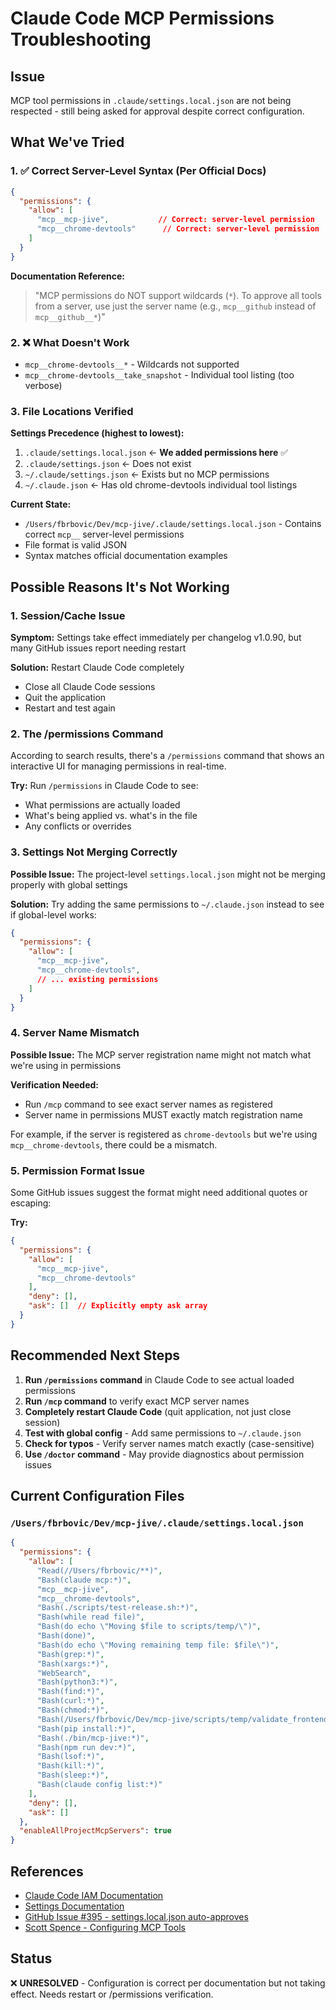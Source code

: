 # Claude Code MCP Permissions Troubleshooting

## Issue
MCP tool permissions in `.claude/settings.local.json` are not being respected - still being asked for approval despite correct configuration.

## What We've Tried

### 1. ✅ Correct Server-Level Syntax (Per Official Docs)
```json
{
  "permissions": {
    "allow": [
      "mcp__mcp-jive",           // Correct: server-level permission
      "mcp__chrome-devtools"      // Correct: server-level permission
    ]
  }
}
```

**Documentation Reference:**
> "MCP permissions do NOT support wildcards (`*`). To approve all tools from a server, use just the server name (e.g., `mcp__github` instead of `mcp__github__*`)"

### 2. ❌ What Doesn't Work
- `mcp__chrome-devtools__*` - Wildcards not supported
- `mcp__chrome-devtools__take_snapshot` - Individual tool listing (too verbose)

### 3. File Locations Verified

**Settings Precedence (highest to lowest):**
1. `.claude/settings.local.json` ← **We added permissions here** ✅
2. `.claude/settings.json` ← Does not exist
3. `~/.claude/settings.json` ← Exists but no MCP permissions
4. `~/.claude.json` ← Has old chrome-devtools individual tool listings

**Current State:**
- `/Users/fbrbovic/Dev/mcp-jive/.claude/settings.local.json` - Contains correct `mcp__` server-level permissions
- File format is valid JSON
- Syntax matches official documentation examples

## Possible Reasons It's Not Working

### 1. Session/Cache Issue
**Symptom:** Settings take effect immediately per changelog v1.0.90, but many GitHub issues report needing restart

**Solution:** Restart Claude Code completely
- Close all Claude Code sessions
- Quit the application
- Restart and test again

### 2. The /permissions Command
According to search results, there's a `/permissions` command that shows an interactive UI for managing permissions in real-time.

**Try:** Run `/permissions` in Claude Code to see:
- What permissions are actually loaded
- What's being applied vs. what's in the file
- Any conflicts or overrides

### 3. Settings Not Merging Correctly
**Possible Issue:** The project-level `settings.local.json` might not be merging properly with global settings

**Solution:** Try adding the same permissions to `~/.claude.json` instead to see if global-level works:

```json
{
  "permissions": {
    "allow": [
      "mcp__mcp-jive",
      "mcp__chrome-devtools",
      // ... existing permissions
    ]
  }
}
```

### 4. Server Name Mismatch
**Possible Issue:** The MCP server registration name might not match what we're using in permissions

**Verification Needed:**
- Run `/mcp` command to see exact server names as registered
- Server name in permissions MUST exactly match registration name

For example, if the server is registered as `chrome-devtools` but we're using `mcp__chrome-devtools`, there could be a mismatch.

### 5. Permission Format Issue
Some GitHub issues suggest the format might need additional quotes or escaping:

**Try:**
```json
{
  "permissions": {
    "allow": [
      "mcp__mcp-jive",
      "mcp__chrome-devtools"
    ],
    "deny": [],
    "ask": []  // Explicitly empty ask array
  }
}
```

## Recommended Next Steps

1. **Run `/permissions` command** in Claude Code to see actual loaded permissions
2. **Run `/mcp` command** to verify exact MCP server names
3. **Completely restart Claude Code** (quit application, not just close session)
4. **Test with global config** - Add same permissions to `~/.claude.json`
5. **Check for typos** - Verify server names match exactly (case-sensitive)
6. **Use `/doctor` command** - May provide diagnostics about permission issues

## Current Configuration Files

### `/Users/fbrbovic/Dev/mcp-jive/.claude/settings.local.json`
```json
{
  "permissions": {
    "allow": [
      "Read(//Users/fbrbovic/**)",
      "Bash(claude mcp:*)",
      "mcp__mcp-jive",
      "mcp__chrome-devtools",
      "Bash(./scripts/test-release.sh:*)",
      "Bash(while read file)",
      "Bash(do echo \"Moving $file to scripts/temp/\")",
      "Bash(done)",
      "Bash(do echo \"Moving remaining temp file: $file\")",
      "Bash(grep:*)",
      "Bash(xargs:*)",
      "WebSearch",
      "Bash(python3:*)",
      "Bash(find:*)",
      "Bash(curl:*)",
      "Bash(chmod:*)",
      "Bash(/Users/fbrbovic/Dev/mcp-jive/scripts/temp/validate_frontend_components.sh:*)",
      "Bash(pip install:*)",
      "Bash(./bin/mcp-jive:*)",
      "Bash(npm run dev:*)",
      "Bash(lsof:*)",
      "Bash(kill:*)",
      "Bash(sleep:*)",
      "Bash(claude config list:*)"
    ],
    "deny": [],
    "ask": []
  },
  "enableAllProjectMcpServers": true
}
```

## References

- [Claude Code IAM Documentation](https://docs.claude.com/en/docs/claude-code/iam.md)
- [Settings Documentation](https://docs.claude.com/en/docs/claude-code/settings.md)
- [GitHub Issue #395 - settings.local.json auto-approves](https://github.com/ruvnet/claude-flow/issues/395)
- [Scott Spence - Configuring MCP Tools](https://scottspence.com/posts/configuring-mcp-tools-in-claude-code)

## Status

❌ **UNRESOLVED** - Configuration is correct per documentation but not taking effect. Needs restart or /permissions verification.